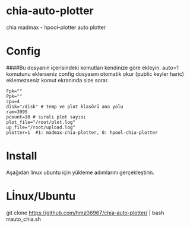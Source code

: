 # chia-auto-plotter
chia madmax - hpool-plotter  auto plotter

# Config

####Bu dosyanın içerisindeki komutları kendinize göre ekleyin. auto=1 komutunu eklerseniz config dosyasını otomatik okur (public keyler haric) eklemezseniz komut ekranında size sorar.

    Fpk=""  
    Ppk=""
    cpu=4
    disk="/disk" # temp ve plot klasörü ana yolu 
    ram=3995
    pcount=10 # sıralı plot sayısı 
    plot_file="/root/plot.log"
    up_file="/root/upload.log"
    plotter=1  #1: madmax-chia-plotter, 0: hpool-chia-plotter


# Install 

Aşağıdan linux ubuntu için yükleme adımlarını gerçekleştirin.

# Lİnux/Ubuntu

git clone https://github.com/hmz06967/chia-auto-plotter/ | bash rrauto_chia.sh
